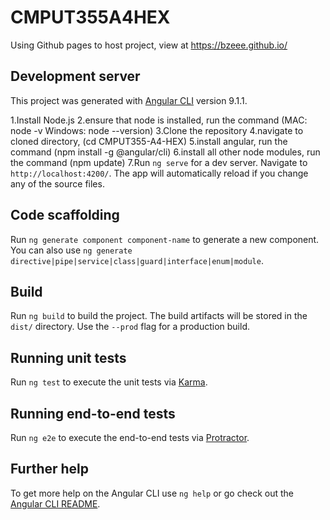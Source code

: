 # CMPUT355A4HEX

Using Github pages to  host project, view at
https://bzeee.github.io/

## Development server

This project was generated with [Angular CLI](https://github.com/angular/angular-cli) version 9.1.1.

1.Install Node.js
2.ensure that node is installed, run the command (MAC: node -v    Windows: node --version)
3.Clone the repository
4.navigate to cloned directory, (cd CMPUT355-A4-HEX)
5.install angular, run the command (npm install -g @angular/cli)
6.install all other node modules, run the command (npm update)
7.Run `ng serve` for a dev server. Navigate to `http://localhost:4200/`. The app will automatically reload if you change any of the source files.

## Code scaffolding

Run `ng generate component component-name` to generate a new component. You can also use `ng generate directive|pipe|service|class|guard|interface|enum|module`.

## Build

Run `ng build` to build the project. The build artifacts will be stored in the `dist/` directory. Use the `--prod` flag for a production build.

## Running unit tests

Run `ng test` to execute the unit tests via [Karma](https://karma-runner.github.io).

## Running end-to-end tests

Run `ng e2e` to execute the end-to-end tests via [Protractor](http://www.protractortest.org/).

## Further help

To get more help on the Angular CLI use `ng help` or go check out the [Angular CLI README](https://github.com/angular/angular-cli/blob/master/README.md).
